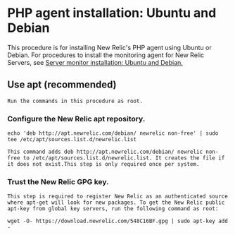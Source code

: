 # PHP agent installation: Ubuntu and Debian

  This procedure is for installing New Relic's PHP agent using Ubuntu or Debian. For procedures to install the monitoring agent for New Relic Servers, see [Server monitor installation: Ubuntu and Debian.](https://docs.newrelic.com/docs/servers/new-relic-servers-linux/installation-configuration/servers-installation-ubuntu-debian)

## Use apt (recommended)
    
    Run the commands in this procedure as root.

### Configure the New Relic apt repository.

    echo 'deb http://apt.newrelic.com/debian/ newrelic non-free' | sudo tee /etc/apt/sources.list.d/newrelic.list

    This command adds deb http://apt.newrelic.com/debian/ newrelic non-free to /etc/apt/sources.list.d/newrelic.list. It creates the file if it does not exist.This step is only required once per system.

### Trust the New Relic GPG key.

    This step is required to register New Relic as an authenticated source where apt-get will look for new packages. To get the New Relic public apt-key from global key servers, run the following command as root:

    wget -O- https://download.newrelic.com/548C16BF.gpg | sudo apt-key add -
